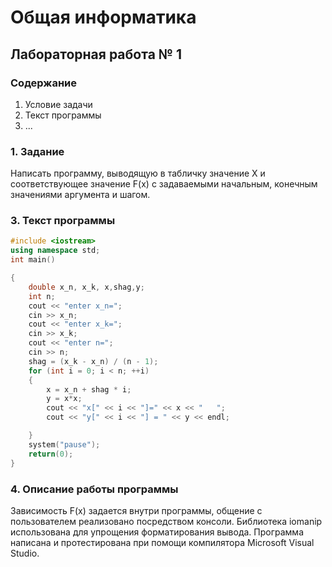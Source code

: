 # Общая информатика

## Лабораторная работа № 1

### Содержание

1. Условие задачи
2. Текст программы
3. ...

### 1. Задание

Написать программу, выводящую в табличку значение X и соответствующее значение F(x) с задаваемыми начальным, конечным значениями аргумента и шагом.

### 3. Текст программы
```c++
#include <iostream>
using namespace std;
int main()

{
	double x_n, x_k, x,shag,y;
	int n;
	cout << "enter x_n=";
	cin >> x_n;
	cout << "enter x_k=";
	cin >> x_k;
	cout << "enter n=";
	cin >> n;
	shag = (x_k - x_n) / (n - 1);
	for (int i = 0; i < n; ++i)
	{
		x = x_n + shag * i;
		y = x*x;
		cout << "x[" << i << "]=" << x << "   ";
		cout << "y[" << i << "] = " << y << endl;

	}
	system("pause");
	return(0);
}
```
### 4. Описание работы программы
Зависимость F(x) задается внутри программы, общение с пользователем реализовано посредством консоли. Библиотека iomanip использована для упрощения форматирования вывода. Программа написана и протестирована при помощи компилятора Microsoft Visual Studio.

